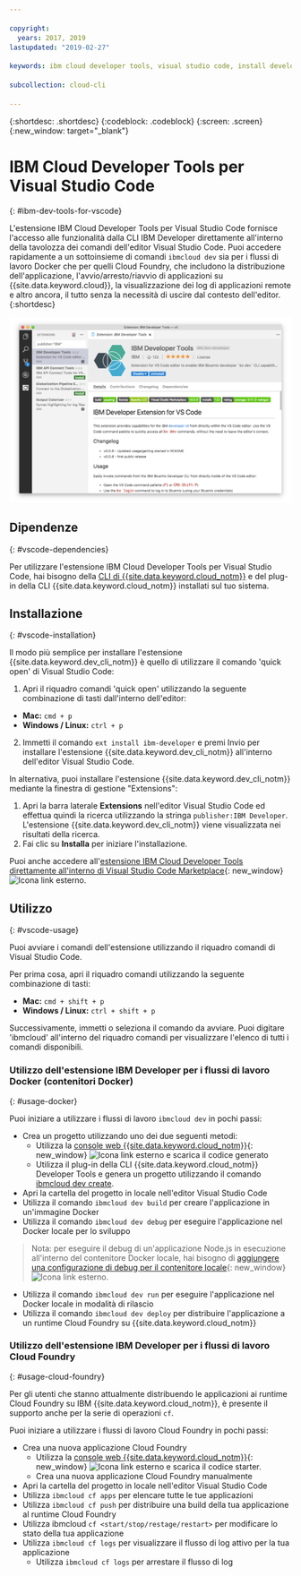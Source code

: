 ```yaml
---

copyright:
  years: 2017, 2019
lastupdated: "2019-02-27"

keywords: ibm cloud developer tools, visual studio code, install developer tools, developer extension, vscode cli, vscode plugin, cloud foundry vscode

subcollection: cloud-cli

---
```


{:shortdesc: .shortdesc}
{:codeblock: .codeblock}
{:screen: .screen}
{:new_window: target="_blank"}

# IBM Cloud Developer Tools per Visual Studio Code
{: #ibm-dev-tools-for-vscode}

L'estensione IBM Cloud Developer Tools per Visual Studio Code fornisce l'accesso alle funzionalità dalla CLI IBM Developer direttamente all'interno della tavolozza dei comandi dell'editor Visual Studio Code. Puoi accedere rapidamente a un sottoinsieme di comandi `ibmcloud dev` sia per i flussi di lavoro Docker che per quelli Cloud Foundry, che includono la distribuzione dell'applicazione, l'avvio/arresto/riavvio di applicazioni su {{site.data.keyword.cloud}}, la visualizzazione dei log di applicazioni remote e altro ancora, il tutto senza la necessità di uscire dal contesto dell'editor.
{:shortdesc}

![Acquisizione della schermata di download dell'estensione IBM Developer Tools.](vscode.png "Schermata di download dell'estensione in Visual Studio Code")

## Dipendenze
{: #vscode-dependencies}

Per utilizzare l'estensione IBM Cloud Developer Tools per Visual Studio Code, hai bisogno della [CLI di {{site.data.keyword.cloud_notm}}](/docs/cli?topic=cloud-cli-ibmcloud-cli#ibmcloud-cli) e del plug-in della CLI {{site.data.keyword.cloud_notm}} installati sul tuo sistema.

## Installazione
{: #vscode-installation}

Il modo più semplice per installare l'estensione {{site.data.keyword.dev_cli_notm}} è quello di utilizzare il comando 'quick open' di Visual Studio Code:

1. Apri il riquadro comandi 'quick open' utilizzando la seguente combinazione di tasti dall'interno dell'editor:

  * **Mac:** `cmd + p`
  * **Windows / Linux:** `ctrl + p`

2. Immetti il comando `ext install ibm-developer` e premi Invio per installare l'estensione {{site.data.keyword.dev_cli_notm}} all'interno dell'editor Visual Studio Code.

In alternativa, puoi installare l'estensione {{site.data.keyword.dev_cli_notm}} mediante la finestra di gestione "Extensions":

1. Apri la barra laterale **Extensions** nell'editor Visual Studio Code ed effettua quindi la ricerca utilizzando la stringa `publisher:IBM Developer`. L'estensione {{site.data.keyword.dev_cli_notm}} viene visualizzata nei risultati della ricerca.  
2. Fai clic su **Installa** per iniziare l'installazione.

Puoi anche accedere all'[estensione IBM Cloud Developer Tools direttamente all'interno di Visual Studio Code Marketplace](https://marketplace.visualstudio.com/items?itemName=IBM.ibm-developer){: new_window} ![Icona link esterno](../../icons/launch-glyph.svg "Icona link esterno").

## Utilizzo
{: #vscode-usage}

Puoi avviare i comandi dell'estensione utilizzando il riquadro comandi di Visual Studio Code.

Per prima cosa, apri il riquadro comandi utilizzando la seguente combinazione di tasti:

* **Mac:** `cmd + shift + p`
* **Windows / Linux:** `ctrl + shift + p`

Successivamente, immetti o seleziona il comando da avviare. Puoi digitare 'ibmcloud' all'interno del riquadro comandi per visualizzare l'elenco di tutti i comandi disponibili.

### Utilizzo dell'estensione IBM Developer per i flussi di lavoro Docker (contenitori Docker)
{: #usage-docker}

Puoi iniziare a utilizzare i flussi di lavoro `ibmcloud dev` in pochi passi:
* Crea un progetto utilizzando uno dei due seguenti metodi:
  * Utilizza la [console web {{site.data.keyword.cloud_notm}}](https://{DomainName}/developer/appservice/starter-kits){: new_window} ![Icona link esterno](../../icons/launch-glyph.svg "Icona link esterno") e scarica il codice generato
  * Utilizza il plug-in della CLI {{site.data.keyword.cloud_notm}} Developer Tools e genera un progetto utilizzando il comando [ibmcloud dev create](/docs/cli/idt?topic=cloud-cli-idt-cli#create).
* Apri la cartella del progetto in locale nell'editor Visual Studio Code
* Utilizza il comando `ibmcloud dev build` per creare l'applicazione in un'immagine Docker
* Utilizza il comando `ibmcloud dev debug` per eseguire l'applicazione nel Docker locale per lo sviluppo
> Nota: per eseguire il debug di un'applicazione Node.js in esecuzione all'interno del contenitore Docker locale, hai bisogno di [aggiungere una configurazione di debug per il contenitore locale](https://github.com/IBM-Bluemix/ibm-developer-extension-vscode#debugging-nodejs-apps-within-the-local-docker-container){: new_window} ![Icona link esterno](../../icons/launch-glyph.svg "Icona link esterno").
* Utilizza il comando `ibmcloud dev run` per eseguire l'applicazione nel Docker locale in modalità di rilascio
* Utilizza il comando `ibmcloud dev deploy` per distribuire l'applicazione a un runtime Cloud Foundry su {{site.data.keyword.cloud_notm}}

### Utilizzo dell'estensione IBM Developer per i flussi di lavoro Cloud Foundry
{: #usage-cloud-foundry}

Per gli utenti che stanno attualmente distribuendo le applicazioni ai runtime Cloud Foundry su IBM {{site.data.keyword.cloud_notm}}, è presente il supporto anche per la serie di operazioni `cf`.

Puoi iniziare a utilizzare i flussi di lavoro Cloud Foundry in pochi passi:
* Crea una nuova applicazione Cloud Foundry
  * Utilizza la [console web {{site.data.keyword.cloud_notm}}](https://{DomainName}/developer/appservice/starter-kits){: new_window} ![Icona link esterno](../../icons/launch-glyph.svg "Icona link esterno") e scarica il codice starter.
  * Crea una nuova applicazione Cloud Foundry manualmente
* Apri la cartella del progetto in locale nell'editor Visual Studio Code
* Utilizza `ibmcloud cf apps` per elencare tutte le tue applicazioni
* Utilizza `ibmcloud cf push` per distribuire una build della tua applicazione al runtime Cloud Foundry
* Utilizza ibmcloud `cf <start/stop/restage/restart>` per modificare lo stato della tua applicazione
* Utilizza `ibmcloud cf logs` per visualizzare il flusso di log attivo per la tua applicazione
  * Utilizza `ibmcloud cf logs` per arrestare il flusso di log
